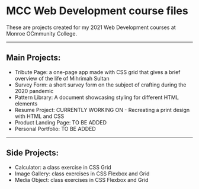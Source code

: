 # MCC Web Development course files
 These are projects created for my 2021 Web Development courses at Monroe OCmmunity College.
 
 ---
 
 ## Main Projects:
  - Tribute Page: a one-page app made with CSS grid that gives a brief overview of the life of Mihrimah Sultan
  - Survey Form: a short survey form on the subject of crafting during the 2020 pandemic
  - Pattern Library: A document showcasing styling for different HTML elements
  - Resume Project: CURRENTLY WORKING ON - Recreating a print design with HTML and CSS
  - Product Landing Page: TO BE ADDED
  - Personal Portfolio: TO BE ADDED

---

## Side Projects:
 - Calculator: a class exercise in CSS Grid
 - Image Gallery: class exercises in CSS Flexbox and Grid
 - Media Object: class exercises in CSS Flexbox and Grid
